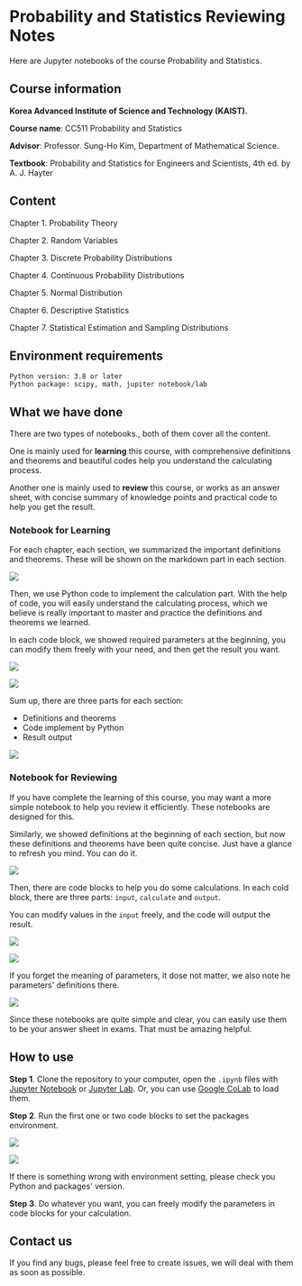 # Probability and Statistics Reviewing Notes

Here are Jupyter notebooks of the course Probability and Statistics. 

## Course information

**Korea Advanced Institute of Science and Technology (KAIST).** 

**Course name**: CC511 Probability and Statistics

**Advisor**: Professor. Sung-Ho Kim, Department of Mathematical Science.

**Textbook**: Probability and Statistics for Engineers and Scientists, 4th ed. by A. J. Hayter

## Content

Chapter 1. Probability Theory

Chapter 2. Random Variables

Chapter 3. Discrete Probability Distributions

Chapter 4. Continuous Probability Distributions 

Chapter 5. Normal Distribution

Chapter 6. Descriptive Statistics

Chapter 7. Statistical Estimation and Sampling Distributions

## Environment requirements

```
Python version: 3.8 or later
Python package: scipy, math, jupiter notebook/lab
```

## What we have done

There are two types of notebooks., both of them cover all the content.  

One is mainly used for **learning** this course, with comprehensive definitions and theorems and beautiful codes help you understand the calculating process.  

Another one is mainly used to **review** this course, or works as an answer sheet, with concise summary of knowledge points and practical code to help you get the result. 

### Notebook for Learning

For each chapter, each section, we summarized the important definitions and theorems. These will be shown on the markdown part in each section. 

![](https://github.com/Probability-Statistics-Jupyter-Notebook/probability-statistics-notebook/blob/master/imgs/bertu-definitions.PNG)

Then, we use Python code to implement the calculation part. With the help of code, you will easily understand the calculating process, which we believe is really important to master and practice the definitions and theorems we learned. 

In each code block, we showed required parameters at the beginning, you can modify them freely with your need, and then get the result you want. 

![](https://github.com/Probability-Statistics-Jupyter-Notebook/probability-statistics-notebook/blob/master/imgs/bertu-code.PNG)

![](https://github.com/Probability-Statistics-Jupyter-Notebook/probability-statistics-notebook/blob/master/imgs/bertu-result.PNG)

Sum up, there are three parts for each section: 

- Definitions and theorems
- Code implement by Python 
- Result output

![](https://github.com/Probability-Statistics-Jupyter-Notebook/probability-statistics-notebook/blob/master/imgs/bertu-sumup.PNG)

### Notebook for Reviewing

If you have complete the learning of this course, you may want a more simple notebook to help you review it efficiently. These notebooks are designed for this. 

Similarly, we showed definitions at the beginning of each section, but now these definitions and theorems have been quite concise. Just have a glance to refresh you mind. You can do it. 

![](https://github.com/Probability-Statistics-Jupyter-Notebook/probability-statistics-notebook/blob/master/imgs/chuanbo-definitions.PNG)

Then, there are code blocks to help you do some calculations. In each cold block, there are three parts: `input`, `calculate` and `output`. 

You can modify values in the `input` freely, and the code will output the result. 

![](https://github.com/Probability-Statistics-Jupyter-Notebook/probability-statistics-notebook/blob/master/imgs/chuanbo-code.PNG)

![](https://github.com/Probability-Statistics-Jupyter-Notebook/probability-statistics-notebook/blob/master/imgs/chuanbo-result.PNG)

If you forget the meaning of parameters, it dose not matter, we also note he parameters' definitions there. 

![](https://github.com/Probability-Statistics-Jupyter-Notebook/probability-statistics-notebook/blob/master/imgs/chuanbo-sumup.PNG)

Since these notebooks are quite simple and clear, you can easily use them to be your answer sheet in exams. That must be amazing helpful.  

## How to use

**Step 1**. Clone the repository to your computer, open the `.ipynb` files with [Jupyter  Notebook](https://jupyter.org/) or [Jupyter Lab](https://jupyter.org/). Or, you can use [Google CoLab](https://colab.research.google.com/) to load them. 

**Step 2**.  Run the first one or two code blocks to set the packages environment. 

![](https://github.com/Probability-Statistics-Jupyter-Notebook/probability-statistics-notebook/blob/master/imgs/chuanbo-head.PNG)

![](https://github.com/Probability-Statistics-Jupyter-Notebook/probability-statistics-notebook/blob/master/imgs/bertu-head.PNG)

If there is something wrong with environment setting, please check you Python and packages' version. 

**Step 3**. Do whatever you want, you can freely modify the parameters in code blocks for your calculation.  

## Contact us 

If you find any bugs, please feel free to create issues, we will deal with them as soon as possible. 
